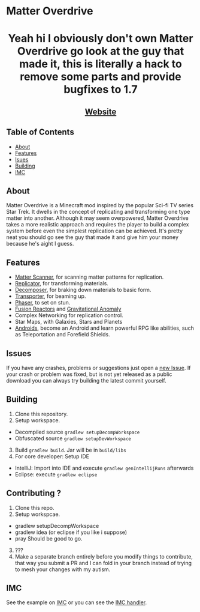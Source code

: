 # Matter Overdrive

<h1 align="center">
Yeah hi I obviously don't own Matter Overdrive go look at the guy that made it, this is literally a hack to remove some parts and provide bugfixes to 1.7
</h1>

<h2 align="center">
<a href='https://mo.simeonradivoev.com/'>Website</a>
</h2>

## Table of Contents
* [About](#about)
* [Features](#features)
* [Isues](#issues)
* [Building](#building)
* [IMC](#imc)

## About
Matter Overdrive is a Minecraft mod inspired by the popular Sci-fi TV series Star Trek. It dwells in the concept of replicating and transforming one type matter into another.
Although it may seem overpowered, Matter Overdrive takes a more realistic approach and requires the player to build a complex system before even the simplest replication can be achieved.
It's pretty neat you should go see the guy that made it and give him your money because he's aight I guess.

## Features
* [Matter Scanner](https://mo.simeonradivoev.com/items/matter_scanner/), for scanning matter patterns for replication.
* [Replicator](https://mo.simeonradivoev.com/items/replicator/), for transforming materials.
* [Decomposer](https://mo.simeonradivoev.com/items/decomposer/), for braking down materials to basic form.
* [Transporter](https://mo.simeonradivoev.com/items/transporter/), for beaming up.
* [Phaser](https://mo.simeonradivoev.com/items/phaser/), to set on stun.
* [Fusion Reactors](https://mo.simeonradivoev.com/fusion-reactor/) and [Gravitational Anomaly](https://mo.simeonradivoev.com/items/gravitational_anomaly/)
* Complex Networking for replication control.
* Star Maps, with Galaxies, Stars and Planets
* [Androids](https://mo.simeonradivoev.com/android-guide/), become an Android and learn powerful RPG like abilities, such as Teleportation and Forefield Shields.

## Issues
If you have any crashes, problems or suggestions just open a [new Issue](https://github.com/xenoswift/MatterOverdrive/issues/new).
If your crash or problem was fixed, but is not yet released as a public download you can always try building the latest commit yourself.

## Building
1. Clone this repository.
2. Setup workspace.
  - Decompiled source `gradlew setupDecompWorkspace`
  - Obfuscated source `gradlew setupDevWorkspace`
3. Build `gradlew build`. Jar will be in `build/libs`
4. For core developer: Setup IDE
  - IntelliJ: Import into IDE and execute `gradlew genIntellijRuns` afterwards
  - Eclipse: execute `gradlew eclipse`
## Contributing ?
1. Clone this repo.
2. Setup workspcae.
  - gradlew setupDecompWorkspace
  - gradlew idea (or eclipse if you like i suppose)
  - pray
Should be good to go.
3. ???
4. Make a separate branch entirely before you modify things to contribute, that way you submit a PR and I can fold in your branch instead of trying to mesh your changes with my autism.
  
## IMC
See the example on [IMC](https://github.com/simeonradivoev/MatterOverdrive/blob/master/src/main/java/matteroverdrive/api/IMC.java) or you can see the [IMC handler](https://github.com/simeonradivoev/MatterOverdrive/blob/master/src/main/java/matteroverdrive/imc/MOIMCHandler.java).